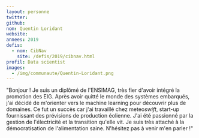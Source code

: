 ```yaml
---
layout: personne
twitter: 
github: 
nom: Quentin Loridant
website:
annees: 2019
defis: 
  - nom: CibNav
    site: /defis/2019/cibnav.html
profil: Data scientist
images:
  - /img/communaute/Quentin-Loridant.png
---
```


"Bonjour ! Je suis un diplômé de l'ENSIMAG, très fier d'avoir intégré la promotion des EIG. Après avoir quitté le monde des systèmes embarqués, j'ai décidé de m'orienter vers le machine learning pour découvrir plus de domaines. Ce fut un succès car j'ai travaillé chez meteo*swift*, start-up fournissant des prévisions de production éolienne. J'ai été passionné par la gestion de l'électricité et la transition qu'elle vit. Je suis très attaché à la démocratisation de l'alimentation saine. N'hésitez pas à venir m'en parler !"

